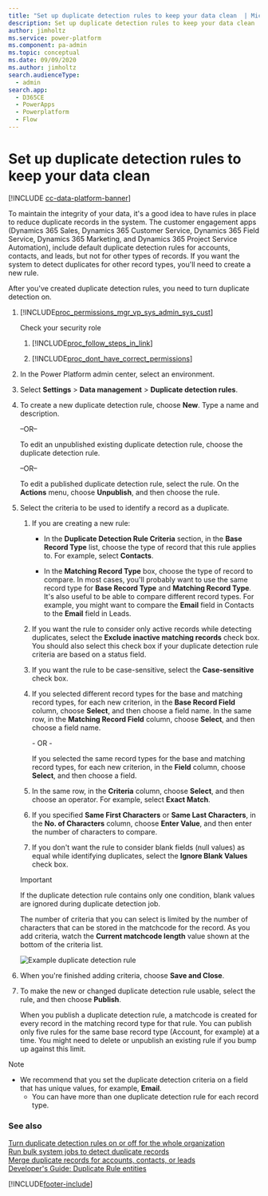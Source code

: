 ```yaml
---
title: "Set up duplicate detection rules to keep your data clean  | MicrosoftDocs"
description: Set up duplicate detection rules to keep your data clean
author: jimholtz
ms.service: power-platform
ms.component: pa-admin
ms.topic: conceptual
ms.date: 09/09/2020
ms.author: jimholtz
search.audienceType: 
  - admin
search.app:
  - D365CE
  - PowerApps
  - Powerplatform
  - Flow
---
```

# Set up duplicate detection rules to keep your data clean

[!INCLUDE [cc-data-platform-banner](../includes/cc-data-platform-banner.md)]

To maintain the integrity of your data, it's a good idea to have rules in place to reduce duplicate records in the system. The customer engagement apps (Dynamics 365 Sales, Dynamics 365 Customer Service, Dynamics 365 Field Service, Dynamics 365 Marketing, and Dynamics 365 Project Service Automation), include default duplicate detection rules for accounts, contacts, and leads, but not for other types of records. If you want the system to detect duplicates for other record types, you'll need to create a new rule.  
  
 After you've created duplicate detection rules, you need to turn duplicate detection on.  
  
1. [!INCLUDE[proc_permissions_mgr_vp_sys_admin_sys_cust](../includes/proc-permissions-mgr-vp-sys-admin-sys-cust.md)]  
  
    Check your security role  
  
   1. [!INCLUDE[proc_follow_steps_in_link](../includes/proc-follow-steps-in-link.md)]  
  
   2. [!INCLUDE[proc_dont_have_correct_permissions](../includes/proc-dont-have-correct-permissions.md)]  
  
2. In the Power Platform admin center, select an environment. 

3. Select **Settings** > **Data management** > **Duplicate detection rules**.  
   
4. To create a new duplicate detection rule, choose **New**. Type a name and description.  
  
    –OR–  
  
    To edit an unpublished existing duplicate detection rule, choose the duplicate detection rule.  
  
    –OR–  
  
    To edit a published duplicate detection rule, select the rule. On the **Actions** menu, choose **Unpublish**, and then choose the rule.  
  
5. Select the criteria to be used to identify a record as a duplicate.  
  
   1.  If you are creating a new rule:  
  
       -   In the **Duplicate Detection Rule Criteria** section, in the **Base Record Type** list, choose the type of record that this rule applies to. For example, select **Contacts**.  
  
       -   In the **Matching Record Type** box, choose the type of record to compare. In most cases, you'll probably want to use the same record type for **Base Record Type** and **Matching Record Type**. It's also useful to be able to compare different record types. For example, you might want to compare the **Email** field in Contacts to the **Email** field in Leads.  
  
   2.  If you want the rule to consider only active records while detecting duplicates, select the **Exclude inactive matching records** check box. You should also select this check box if your duplicate detection rule criteria are based on a status field.  
  
   3.  If you want the rule to be case-sensitive, select the **Case-sensitive** check box.  
  
   4.  If you selected different record types for the base and matching record types, for each new criterion, in the **Base Record Field** column, choose **Select**, and then choose a field name. In the same row, in the **Matching Record Field** column, choose **Select**, and then choose a field name.  
  
        \-  OR -  
  
        If you selected the same record types for the base and matching record types, for each new criterion, in the **Field** column, choose **Select**, and then choose a field.  
  
   5.  In the same row, in the **Criteria** column, choose **Select**, and then choose an operator. For example, select **Exact Match**.  
  
   6.  If you specified **Same First Characters** or **Same Last Characters**, in the **No. of Characters** column, choose **Enter Value**, and then enter the number of characters to compare.  
  
   7.  If you don't want the rule to consider blank fields (null values) as equal while identifying duplicates, select the **Ignore Blank Values** check box.  
  
   > [!IMPORTANT]
   >  If the duplicate detection rule contains only one condition, blank values are ignored during duplicate detection job.  
  
    The number of criteria that you can select is limited by the number of characters that can be stored in the matchcode for the record. As you add criteria, watch the **Current matchcode length** value shown at the bottom of the criteria list.  
  
   ![Example duplicate detection rule](../admin/media/cc-duplicate-detection-rule-cc-duplicate-detection-rule.PNG "Example duplicate detection rule")  
  
6. When you're finished adding criteria, choose **Save and Close**.  
  
7. To make the new or changed duplicate detection rule usable, select the rule, and then choose **Publish**.  
  
    When you publish a duplicate detection rule, a matchcode is created for every record in the matching record type for that rule. You can publish only five rules for the same base record type (Account, for example) at a time. You might need to delete or unpublish an existing rule if you bump up against this limit.  
  
> [!NOTE]
> - We recommend that you set the duplicate detection criteria on a field that has unique values, for example, **Email**.  
>   -   You can have more than one duplicate detection rule for each record type.  
  
### See also  
 [Turn duplicate detection rules on or off for the whole organization](../admin/turn-duplicate-detection-rules-off-whole-organization.md)<br />
 [Run bulk system jobs to detect duplicate records](../admin/run-bulk-system-jobs-detect-duplicate-records.md)<br />
 [Merge duplicate records for accounts, contacts, or leads](/powerapps/user/merge-duplicate-records)<br />
 [Developer's Guide: Duplicate Rule entities](/powerapps/developer/common-data-service/duplicaterule-entities)


[!INCLUDE[footer-include](../includes/footer-banner.md)]